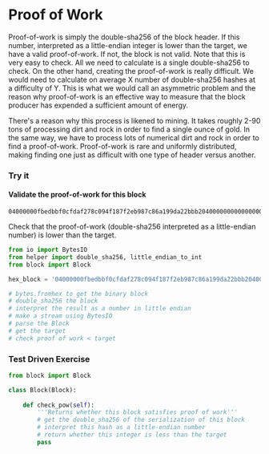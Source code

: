 
# Proof of Work

Proof-of-work is simply the double-sha256 of the block header. If this number, interpreted as a little-endian integer is lower than the target, we have a valid proof-of-work. If not, the block is not valid. Note that this is very easy to check. All we need to calculate is a single double-sha256 to check. On the other hand, creating the proof-of-work is really difficult. We would need to calculate on average X number of double-sha256 hashes at a difficulty of Y. This is what we would call an asymmetric problem and the reason why proof-of-work is an effective way to measure that the block producer has expended a sufficient amount of energy.

There's a reason why this process is likened to mining. It takes roughly 2-90 tons of processing dirt and rock in order to find a single ounce of gold. In the same way, we have to process lots of numerical dirt and rock in order to find a proof-of-work. Proof-of-work is rare and uniformly distributed, making finding one just as difficult with one type of header versus another.

### Try it

#### Validate the proof-of-work for this block
```
04000000fbedbbf0cfdaf278c094f187f2eb987c86a199da22bbb20400000000000000007b7697b29129648fa08b4bcd13c9d5e60abb973a1efac9c8d573c71c807c56c3d6213557faa80518c3737ec1
```

Check that the proof-of-work (double-sha256 interpreted as a little-endian number) is lower than the target.


```python
from io import BytesIO
from helper import double_sha256, little_endian_to_int
from block import Block

hex_block = '04000000fbedbbf0cfdaf278c094f187f2eb987c86a199da22bbb20400000000000000007b7697b29129648fa08b4bcd13c9d5e60abb973a1efac9c8d573c71c807c56c3d6213557faa80518c3737ec1'

# bytes.fromhex to get the binary block
# double_sha256 the block
# interpret the result as a number in little endian
# make a stream using BytesIO
# parse the Block
# get the target
# check proof of work < target
```

### Test Driven Exercise


```python
from block import Block

class Block(Block):
    
    def check_pow(self):
        '''Returns whether this block satisfies proof of work'''
        # get the double_sha256 of the serialization of this block
        # interpret this hash as a little-endian number
        # return whether this integer is less than the target
        pass
```
